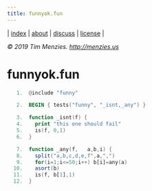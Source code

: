 ```yaml
---
title: funnyok.fun
---
```




| [index](/fun/index) | [about](/fun/ABOUT) |  [discuss](http://github.com/timm/fun/issues) | [license](/fun/LICENSE) |

<em> &copy; 2019 Tim Menzies. http://menzies.us</em>

# funnyok.fun
```awk
   1.  @include "funny"
```

```awk
   2.  BEGIN { tests("funny", "_isnt,_any") }
```

```awk
   3.  function _isnt(f) {
   4.    print "this one should fail"
   5.    is(f, 0,1)
   6.  }
```

```awk
   7.  function _any(f,   a,b,i) {
   8.    split("a,b,c,d,e,f",a,",")
   9.    for(i=1;i<=50;i++) b[i]=any(a)
  10.    asort(b)
  11.    is(f, b[1],1)
  12.  }
```
